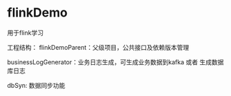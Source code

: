 # flinkDemo
用于flink学习


工程结构：
flinkDemoParent：父级项目，公共接口及依赖版本管理

businessLogGenerator：业务日志生成，可生成业务数据到kafka 或者 生成数据库日志

dbSyn: 数据同步功能

